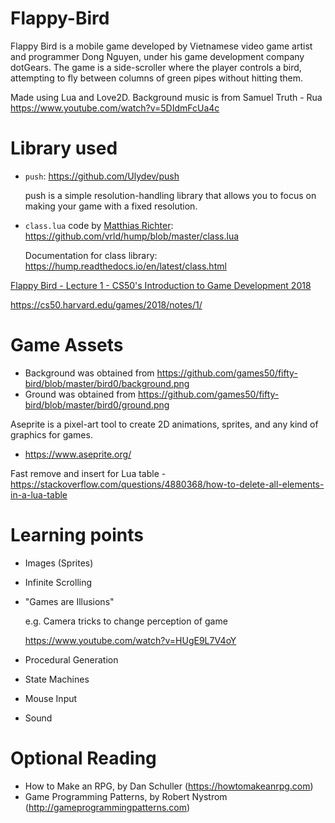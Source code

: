 # Flappy-Bird

Flappy Bird is a mobile game developed by Vietnamese video game artist and programmer Dong Nguyen, under his game development company dotGears. The game is a side-scroller where the player controls a bird, attempting to fly between columns of green pipes without hitting them.

Made using Lua and Love2D. Background music is from Samuel Truth - Rua https://www.youtube.com/watch?v=5DIdmFcUa4c

# Library used

- `push`: https://github.com/Ulydev/push

  push is a simple resolution-handling library that allows you to focus on making your game with a fixed resolution.

- `class.lua` code by [Matthias Richter](https://github.com/vrld): https://github.com/vrld/hump/blob/master/class.lua

  Documentation for class library: https://hump.readthedocs.io/en/latest/class.html

[Flappy Bird - Lecture 1 - CS50's Introduction to Game Development 2018](https://www.youtube.com/watch?v=3IdOCxHGMIo)

https://cs50.harvard.edu/games/2018/notes/1/

# Game Assets

- Background was obtained from https://github.com/games50/fifty-bird/blob/master/bird0/background.png
- Ground was obtained from https://github.com/games50/fifty-bird/blob/master/bird0/ground.png

Aseprite is a pixel-art tool to create 2D animations, sprites, and any kind of graphics for games.

- https://www.aseprite.org/

Fast remove and insert for Lua table - https://stackoverflow.com/questions/4880368/how-to-delete-all-elements-in-a-lua-table

# Learning points

- Images (Sprites)
- Infinite Scrolling
- "Games are Illusions"

  e.g. Camera tricks to change perception of game

  https://www.youtube.com/watch?v=HUgE9L7V4oY

- Procedural Generation
- State Machines
- Mouse Input
- Sound

# Optional Reading

- How to Make an RPG, by Dan Schuller (https://howtomakeanrpg.com)
- Game Programming Patterns, by Robert Nystrom (http://gameprogrammingpatterns.com)
